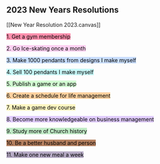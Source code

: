 ## 2023 New Years Resolutions
[[New Year Resolution 2023.canvas]]

<mark style="background: #FF5582A6;">1. Get a gym membership </mark>

<mark style="background: #FFB8EBA6;">2.  Go Ice-skating once a month</mark>

<mark style="background: #ADCCFFA6;">3. Make 1000 pendants from designs I make myself</mark>

<mark style="background: #ABF7F7A6;">4. Sell 100 pendants I make myself</mark>

<mark style="background: #BBFABBA6;">5. Publish a game or an app</mark>

<mark style="background: #FFB86CA6;">6. Create a schedule for life management </mark>

<mark style="background: #FFF3A3A6;">7. Make a game dev course</mark>

<mark style="background: #D2B3FFA6;">8. Become more knowledgeable on business management</mark>

<mark style="background: #A2E2ABA8;">9. Study more of Church history</mark>

<mark style="background: #90400EA8;">10. Be a better husband and person</mark>

<mark style="background: #9281A9A8;">11. Make one new meal a week</mark>
